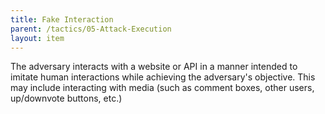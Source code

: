 ```yaml
---
title: Fake Interaction
parent: /tactics/05-Attack-Execution
layout: item
---
```


<p>The adversary interacts with a website or API in a manner intended to imitate human interactions while achieving the adversary's objective. This may include interacting with media (such as comment boxes, other users, up/downvote buttons, etc.)</p>
